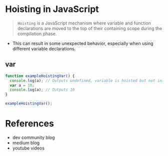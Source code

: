 # Hoisting in JavaScript

> `Hoisting` is a JavaScript mechanism where variable and function declarations are moved to the top of their containing scope during the compilation phase.

- This can result in some unexpected behavior, especially when using different variable declarations.

## var

```javascript
function exampleHoistingVar() {
  console.log(a); // Outputs undefined, variable is hoisted but not initialized
  var a = 10;
  console.log(a); // Outputs 10
}

exampleHoistingVar();
```

# References

- dev community blog
- medium blog
- youtube videos
